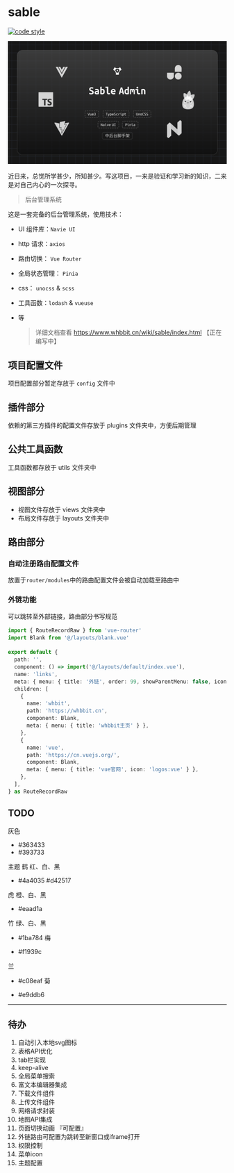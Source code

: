 # sable

[![code style](https://antfu.me/badge-code-style.svg)](https://github.com/antfu/eslint-config)

![cover](./public/sable_cover.png)

近日来，总觉所学甚少，所知甚少。写这项目，一来是验证和学习新的知识，二来是对自己内心的一次探寻。

> 后台管理系统

这是一套完备的后台管理系统，使用技术：

- UI 组件库：`Navie UI`
- http 请求：`axios`
- 路由切换： `Vue Router`
- 全局状态管理： `Pinia`
- css： `unocss` & `scss`
- 工具函数：`lodash` & `vueuse`
- 等

  > 详细文档查看 <https://www.whbbit.cn/wiki/sable/index.html> 【正在编写中】

## 项目配置文件

项目配置部分暂定存放于 `config` 文件中

## 插件部分

依赖的第三方插件的配置文件存放于 plugins 文件夹中，方便后期管理

## 公共工具函数

工具函数都存放于 utils 文件夹中

## 视图部分

- 视图文件存放于 views 文件夹中
- 布局文件存放于 layouts 文件夹中

## 路由部分

### 自动注册路由配置文件

放置于`router/modules`中的路由配置文件会被自动加载至路由中

### 外链功能

可以跳转至外部链接，路由部分书写规范

```ts
import { RouteRecordRaw } from 'vue-router'
import Blank from '@/layouts/blank.vue'

export default {
  path: '',
  component: () => import('@/layouts/default/index.vue'),
  name: 'links',
  meta: { menu: { title: '外链', order: 99, showParentMenu: false, icon: 'ion:link' }, type: 'layout' },
  children: [
    {
      name: 'whbit',
      path: 'https://whbbit.cn',
      component: Blank,
      meta: { menu: { title: 'whbbit主页' } },
    },
    {
      name: 'vue',
      path: 'https://cn.vuejs.org/',
      component: Blank,
      meta: { menu: { title: 'vue官网', icon: 'logos:vue' } },
    },
  ],
} as RouteRecordRaw
```

## TODO

灰色

- #363433
- #393733

主题
鹤 红、白、黑

- #4a4035 #d42517

虎 橙、白、黑

- #eaad1a

竹 绿、白、黑

- #1ba784
梅

- #f1939c

兰

- #c08eaf
菊

- #e9ddb6

---

## 待办

1. 自动引入本地svg图标
2. 表格API优化
3. tab栏实现
4. keep-alive
5. 全局菜单搜索
6. 富文本编辑器集成
7. 下载文件组件
8. 上传文件组件
9. 网络请求封装
10. 地图API集成
11. 页面切换动画 『可配置』
12. 外链路由可配置为跳转至新窗口或iframe打开
13. 权限控制
14. 菜单icon
15. 主题配置
